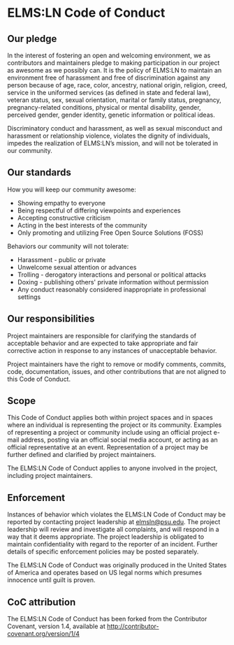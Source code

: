 # ELMS:LN Code of Conduct

## Our pledge

In the interest of fostering an open and welcoming environment, we as contributors and maintainers pledge to making participation in our project as awesome as we possibly can.
It is the policy of ELMS:LN to maintain an environment free of harassment and free of discrimination against any person because of age, race, color, ancestry, national origin, religion,
creed, service in the uniformed services (as defined in state and federal law), veteran status, sex, sexual orientation,
marital or family status, pregnancy, pregnancy-related conditions, physical or mental disability, gender, perceived gender,
gender identity, genetic information or political ideas.

Discriminatory conduct and harassment, as well as sexual misconduct and harassment or relationship violence, violates the dignity of individuals, impedes the realization of ELMS:LN’s mission, and will not be tolerated in our community.

## Our standards

How you will keep our community awesome:

* Showing empathy to everyone
* Being respectful of differing viewpoints and experiences
* Accepting constructive criticism
* Acting in the best interests of the community
* Only promoting and utilizing Free Open Source Solutions (FOSS)

Behaviors our community will not tolerate:

* Harassment - public or private
* Unwelcome sexual attention or advances
* Trolling - derogatory interactions and personal or political attacks
* Doxing - publishing others' private information without permission
* Any conduct reasonably considered inappropriate in professional settings

## Our responsibilities

Project maintainers are responsible for clarifying the standards of acceptable behavior and are expected
to take appropriate and fair corrective action in response to any instances of unacceptable behavior.

Project maintainers have the right to remove or modify comments, commits, code, documentation,
issues, and other contributions that are not aligned to this Code of Conduct.

## Scope

This Code of Conduct applies both within project spaces and in spaces where an individual is 
representing the project or its community. Examples of representing a project or community include using 
an official project e-mail address, posting via an official social media account, or acting as an official 
representative at an event. Representation of a project may be further defined and clarified 
by project maintainers.

The ELMS:LN Code of Conduct applies to anyone involved in the project, including project maintainers.

## Enforcement

Instances of behavior which violates the ELMS:LN Code of Conduct may be reported by contacting 
project leadership at elmsln@psu.edu. The project leadership will review and investigate all complaints, and will 
respond in a way that it deems appropriate. The project leadership is obligated to maintain 
confidentiality with regard to the reporter of an incident. Further details of specific enforcement policies 
may be posted separately.

The ELMS:LN Code of Conduct was originally produced in the United States of America and operates based on US legal norms
which presumes innocence until guilt is proven.

## CoC attribution
The ELMS:LN Code of Conduct has been forked from the Contributor Covenant, version 1.4, available at http://contributor-covenant.org/version/1/4

